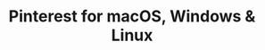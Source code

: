 ---
name: Pinterest
url: 'https://www.pinterest.com'
category: Social Networking
title: 'Pinterest for macOS, Windows & Linux'
key: pinterest

---